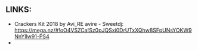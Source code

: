 
## LINKS:
* Crackers Kit 2018 by Avi_RE avire - Sweetdj: https://mega.nz/#!oO4VSZCa!Sz0pJQSxi0DrUTxXQhw8SFpUNsYOKW9NnYllw91-PS4
* 


